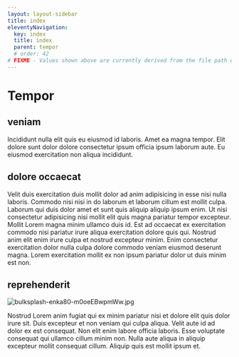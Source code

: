 ```yaml
---
layout: layout-sidebar
title: index
eleventyNavigation:
  key: index
  title: index
  parent: tempor
  # order: 42
# FIXME - Values shown above are currently derived from the file path only, except order which is also commented out because it is optional. Correct as desired and delete comment(s).
---
```


# Tempor

## veniam

Incididunt nulla elit quis eu eiusmod id laboris. Amet ea magna tempor. Elit dolore sunt dolor dolore consectetur ipsum officia ipsum laborum aute. Eu eiusmod exercitation non aliqua incididunt.

## dolore occaecat

Velit duis exercitation duis mollit dolor ad anim adipisicing in esse nisi nulla laboris. Commodo nisi nisi in do laborum et laborum cillum est mollit culpa. Laborum qui duis dolor amet et sunt quis aliquip aliquip ipsum enim. Ut nisi consectetur adipisicing nisi mollit elit quis magna pariatur tempor excepteur. Mollit Lorem magna minim ullamco duis id. Est ad occaecat ex exercitation commodo nisi pariatur irure aliqua exercitation dolore quis qui. Nostrud anim elit enim irure culpa et nostrud excepteur minim. Enim consectetur exercitation dolor nulla culpa dolore commodo veniam eiusmod deserunt magna. Lorem exercitation mollit ex non ipsum pariatur dolor ut duis minim est non.

## reprehenderit

<img class="bordered" src="/_merged_assets/_static/images/bulksplash-enka80-m0oeEBwpmWw.jpg" alt="bulksplash-enka80-m0oeEBwpmWw.jpg" />

Nostrud Lorem anim fugiat qui ex minim pariatur nisi et dolore elit quis dolor irure sit. Duis excepteur et non veniam qui culpa aliqua. Velit aute id ad dolor ex est consequat. Non elit enim labore officia laboris. Esse voluptate consequat qui ullamco cillum minim non. Nulla aute aliqua in aliquip excepteur mollit consequat cillum. Aliquip quis est mollit ipsum et.
